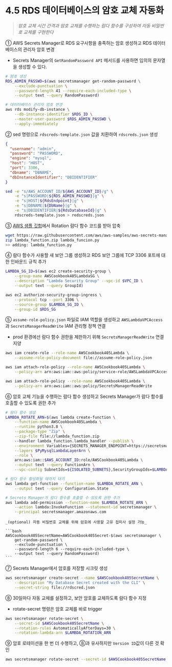 # 4.5 RDS 데이터베이스의 암호 교체 자동화

> _암호 교체 시간 간격과 암호 교체를 수행하는 람다 함수를 구성하여 자동 비밀번호 교체를 구현한다_

① AWS Secrets Manager로 RDS 요구사항을 충족하는 암호 생성하고 RDS 데이터베이스의 관리자 암호 변경

- Secrets Manager의 `GetRandomPassword API` 메서드를 사용하면 임의의 문자열을 생성할 수 있다.

```bash
# 암호 생성
RDS_ADMIN_PASSWD=$(aws secretsmanager get-random-password \
	--exclude-punctuation \
	--password-length 41 --require-each-included-type \
	--output text --query RandomPassword)

# 데이터베이스 관리자 암호 변경
aws rds modify-db-instance \
	--db-instance-identifier $RDS_ID \
	--master-user-password $RDS_ADMIN_PASSWD \
	--apply-immediately
```

② sed 명령으로 `rdscreds-template.json` 값을 치환하여 `rdscreds.json` 생성

```json
{
  "username": "admin",
  "password": "PASSWORD",
  "engine": "mysql",
  "host": "HOST",
  "port": 3306,
  "dbname": "DBNAME",
  "dbInstanceIdentifier": "DBIDENTIFIER"
}
```

```bash
sed -e "s/AWS_ACCOUNT_ID/${AWS_ACCOUNT_ID}/g" \
	-e "s|PASSWORD|${RDS_ADMIN_PASSWD}|g" \
	-e "s|HOST|${RdsEndpoint}|g" \
	-e "s|DBNAME|${DbName}|g" \
	-e "s|DBIDENTIFIER|${RdsDatabaseId}|g" \
	rdscreds-template.json > redscreds.json
```

③ [AWS 샘플 깃헙](https://github.com/aws-samples/aws-secrets-manager-rotation-lambdas/blob/master/SecretsManagerRDSMySQLRotationSingleUser/lambda_function.py)에서 Rotation 람다 함수 코드를 받아 압축

```bash
wget https://raw.githubusercontent.com/aws/aws-samples/aws-secrets-manager-rotation-lambdas/master/SecretsManagerRDSMySQLRotationSingleUser/lambda_function.py
zip lambda_function.zip lambda_funcion.py
>> adding: lambda_function.py
```

④ 람다 함수가 사용할 새 보안 그룹 생성하고 RDS 보안 그룹에 TCP 3306 포트에 대한 인바운드 규칙 추가

```bash
LAMBDA_SG_ID=$(aws ec2 create-security-group \
	--group-name AWSCookbook405LambdaSG \
	--description "Lambda Security Group" --vpc-id $VPC_ID \
	--output text --query GroupId)

aws ec2 authorize-security-group-ingress \
	--protocol tcp --port 3306 \
	--source-group $LAMBDA_SG_ID \
	--group-id $RDS_SG
```

⑤ `assume-role-policy.json` 파일로 IAM 역할을 생성하고 `AWSLambdaVPCAccess`과 `SecretsManagerReadWrite` IAM 관리형 정책 연결

- prod 환경에선 람다 함수 권한을 제한하기 위해 `SecretsManagerReadWrite` 연결 지양

```bash
aws iam create-role --role-name AWSCookbook405Lambda \
	--assume-role-policy-document file://assume-role-policy.json

aws iam attach-role-policy --role-name AWSCookbook405Lambda \
	--policy-arn arn:aws:iam::aws:policy/service-role/AWSLambdaVPCAccessExecutionRole

aws iam attach-role-policy --role-name AWSCookbook405Lambda \
	--policy-arn arn:aws:iam::aws:policy/SecretsManagerReadWrite
```

⑥ 암호 교체 기능을 수행하는 람다 함수 생성하고 Secrets Manager가 람다 함수를 호출할 수 있도록 권한 추가

```bash
# 람다 함수 생성
LAMBDA_ROTATE_ARN=$(aws lambda create-function \
	--function-name AWSCookbook405Lambda \
	--runtime python3.8 \
	--package-type "Zip" \
	--zip-file file://lambda_function.zip
	--handler lambda_function.lambda_handler --publish \
	--environment Variables={SECRETS_MANAGER_ENDPOINT=https://secretsmanager.$AWS_REGION.amazonaws.com} \
	--layers $PyMysqlLambdaLayerArn \
	--role \
	arn:aws:iam::$AWS_ACCOUNT_ID:role/AWSCookbook405Lambda \
	--output text --query FunctionArn \
	--vpc-config SubnetIds=${ISOLATED_SUBNETS},SecurityGroupIds=$LAMBDA_SG_ID)

# 람다 함수 활성화될 때까지 대기
aws lambda get-function --function-name $LAMBDA_ROTATE_ARN \
	--output text --query Configuration.State

# Secrets Manager가 람다 함수를 호출할 수 있도록 권한 추가
aws lambda add-permission --function-name $LAMBDA_ROTATE_ARN \
	--action lambda:InvokeFunction --statement-id secretsmanager \
	--principal secretsmanager.amazonaws.com
```

    _(optional) 자동 비밀번호 교체를 위해 암호에 사용할 고유 접미사 설정 가능_

    ```bash
    AWSCookbook405SecretName=AWSCookbook405Secret-$(aws secretsmanager \
        get-random-password \
        --exclude-punctuation \
        --password-length 6 --require-each-included-type \
        --output text --query RandomPassword)
    ```

⑦ Secrets Manager에서 암호를 저장할 시크릿 생성

```bash
aws secretsmanager create-secret --name $AWSCookbook405SecretName \
	--description "My Database Secret created with the CLI" \
	--secret-string file://rdscred.json
```

⑧ 30일마다 자동 교체를 설정하고, 보안 암호를 교체하도록 람다 함수 지정

- rotate-secret 명령은 암호 교체를 바로 trigger

```bash
aws secretsmanager rotate-secret \
	--secret-id $AWSCookbook405SecretName \
	--rotation-rules AutomaticallyAfterDays=30 \
	--rotation-lambda-arn $LAMBDA_ROTATION_ARN
```

⑨ 암호 로테이션을 한 번 더 수행하고, ⑧과 유사하지만 `Version ID`값이 다른 것 확인

```bash
aws secretsmanager rotate-secret --secret-id $AWSCookbook405SecretName
```
